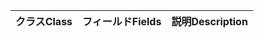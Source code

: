 | <span data-ttu-id="711f9-101">クラス</span><span class="sxs-lookup"><span data-stu-id="711f9-101">Class</span></span> | <span data-ttu-id="711f9-102">フィールド</span><span class="sxs-lookup"><span data-stu-id="711f9-102">Fields</span></span> | <span data-ttu-id="711f9-103">説明</span><span class="sxs-lookup"><span data-stu-id="711f9-103">Description</span></span> |
|:---|:---|:---|
